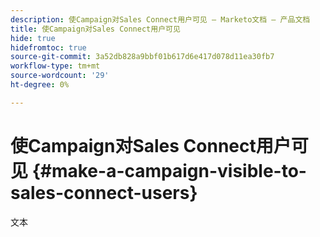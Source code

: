 ```yaml
---
description: 使Campaign对Sales Connect用户可见 — Marketo文档 — 产品文档
title: 使Campaign对Sales Connect用户可见
hide: true
hidefromtoc: true
source-git-commit: 3a52db828a9bbf01b617d6e417d078d11ea30fb7
workflow-type: tm+mt
source-wordcount: '29'
ht-degree: 0%

---
```


# 使Campaign对Sales Connect用户可见 {#make-a-campaign-visible-to-sales-connect-users}

文本

